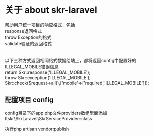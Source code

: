 # 关于 about skr-laravel
帮助用户统一项目的响应格式，包括<br/>
response返回格式<br/>
throw Exception的格式<br/>
validate验证的返回格式<br/>
<br/><br/>
以下三种方式返回相同格式数据给端上，都将返回config中配置好的ILLEGAL_MOBILE错误信息<br/>
return Skr::response('ILLEGAL_MOBILE');<br/>
throw Skr::exception('ILLEGAL_MOBILE');<br/>
Skr::check($request->all(),['mobile'=>['required','ILLEGAL_MOBILE']]);<br/>

## 配置项目 config
config目录下的app.php文件providers数组里面添加<br/>
Itskr\SkrLaravel\SkrServiceProvider::class

执行php artisan vendor:publish
